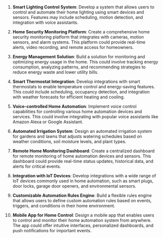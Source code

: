 
1. **Smart Lighting Control System**: Develop a system that allows users to control and automate their home lighting using smart devices and sensors. Features may include scheduling, motion detection, and integration with voice assistants.

2. **Home Security Monitoring Platform**: Create a comprehensive home security monitoring platform that integrates with cameras, motion sensors, and alarm systems. This platform could provide real-time alerts, video recording, and remote access for homeowners.

3. **Energy Management Solution**: Build a solution for monitoring and optimizing energy usage in the home. This could involve tracking energy consumption, analyzing patterns, and recommending strategies to reduce energy waste and lower utility bills.

4. **Smart Thermostat Integration**: Develop integrations with smart thermostats to enable temperature control and energy-saving features. This could include scheduling, occupancy detection, and integration with weather forecasts for efficient heating and cooling.

5. **Voice-controlled Home Automation**: Implement voice control capabilities for controlling various home automation devices and services. This could involve integrating with popular voice assistants like Amazon Alexa or Google Assistant.

6. **Automated Irrigation System**: Design an automated irrigation system for gardens and lawns that adjusts watering schedules based on weather conditions, soil moisture levels, and plant types.

7. **Remote Home Monitoring Dashboard**: Create a centralized dashboard for remote monitoring of home automation devices and sensors. This dashboard could provide real-time status updates, historical data, and alerts for critical events.

8. **Integration with IoT Devices**: Develop integrations with a wide range of IoT devices commonly used in home automation, such as smart plugs, door locks, garage door openers, and environmental sensors.

9. **Customizable Automation Rules Engine**: Build a flexible rules engine that allows users to define custom automation rules based on events, triggers, and conditions in their home environment.

10. **Mobile App for Home Control**: Design a mobile app that enables users to control and monitor their home automation system from anywhere. The app could offer intuitive interfaces, personalized dashboards, and push notifications for important events.
